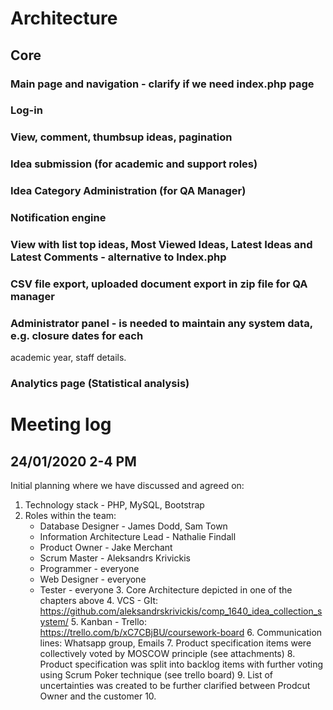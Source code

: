 # Architecture
## Core
### Main page and navigation - clarify if we need index.php page
### Log-in
### View, comment, thumbsup ideas, pagination
### Idea submission (for academic and support roles)
### Idea Category Administration (for QA Manager)
### Notification engine
### View with list top ideas, Most Viewed Ideas, Latest Ideas and Latest Comments - alternative to Index.php
### CSV file export, uploaded document export in zip file for QA manager
### Administrator panel - is needed to maintain any system data, e.g. closure dates for each
academic year, staff details.
### Analytics page (Statistical analysis)

# Meeting log
## 24/01/2020 2-4 PM
  Initial planning where we have discussed and agreed on:
   1. Technology stack - PHP, MySQL, Bootstrap
   2. Roles within the team:
      * Database Designer - James Dodd, Sam Town
      * Information Architecture Lead - Nathalie Findall
      * Product Owner - Jake Merchant
      * Scrum Master - Aleksandrs Krivickis
      * Programmer - everyone
      * Web Designer - everyone
      * Tester - everyone
    3. Core Architecture depicted in one of the chapters above
    4. VCS - GIt: https://github.com/aleksandrskrivickis/comp_1640_idea_collection_system/
    5. Kanban - Trello: https://trello.com/b/xC7CBjBU/coursework-board
    6. Communication lines: Whatsapp group, Emails
    7. Product specification items were collectively voted by MOSCOW principle (see attachments)
    8. Product specification was split into backlog items with further voting using Scrum Poker technique (see trello board)
    9. List of uncertainties was created to be further clarified between Prodcut Owner and the customer
    10. 
   
  
